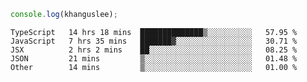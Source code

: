 ```js
console.log(khanguslee);
```

<!--START_SECTION:waka-->
```text
TypeScript   14 hrs 18 mins  ██████████████▒░░░░░░░░░░   57.95 % 
JavaScript   7 hrs 35 mins   ███████▓░░░░░░░░░░░░░░░░░   30.71 % 
JSX          2 hrs 2 mins    ██░░░░░░░░░░░░░░░░░░░░░░░   08.25 % 
JSON         21 mins         ▒░░░░░░░░░░░░░░░░░░░░░░░░   01.48 % 
Other        14 mins         ▒░░░░░░░░░░░░░░░░░░░░░░░░   01.00 % 
```
<!--END_SECTION:waka-->

<!--
**khanguslee/khanguslee** is a ✨ _special_ ✨ repository because its `README.md` (this file) appears on your GitHub profile.

Here are some ideas to get you started:

- 🔭 I’m currently working on ...
- 🌱 I’m currently learning ...
- 👯 I’m looking to collaborate on ...
- 🤔 I’m looking for help with ...
- 💬 Ask me about ...
- 📫 How to reach me: ...
- 😄 Pronouns: ...
- ⚡ Fun fact: ...
-->
